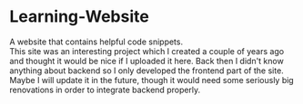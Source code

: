 # Learning-Website
A website that contains helpful code snippets. <br>
This site was an interesting project which I created a couple of years ago and thought it would be nice if I uploaded it here. Back then I didn't know anything about backend so I only developed the frontend part of the site. Maybe I will update it in the future, though it would need some seriously big renovations in order to integrate backend properly.
